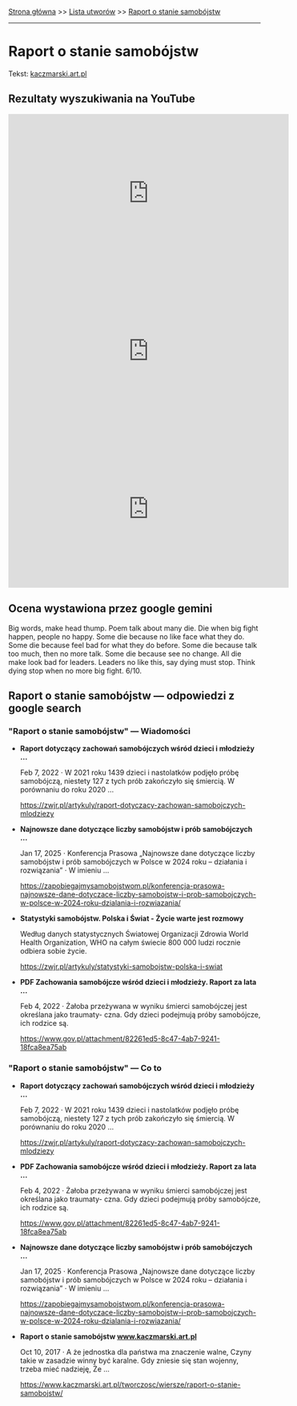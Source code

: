 [Strona główna](../index.md) >> [Lista utworów](../list.md) >> [Raport o stanie samobójstw](507.md)

---

# Raport o stanie samobójstw

Tekst: [kaczmarski.art.pl](https://www.kaczmarski.art.pl/tworczosc/wiersze/raport-o-stanie-samobojstw/)

## Rezultaty wyszukiwania na YouTube

<iframe width="560" height="315" src="https://www.youtube.com/embed/vBc0jQnwl-o?si=IdontcarewhotheIRSsendsImnotpayingtaxes" title="YouTube video player" frameborder="0" allow="accelerometer; autoplay; clipboard-write; encrypted-media; gyroscope; picture-in-picture; web-share" referrerpolicy="strict-origin-when-cross-origin" allowfullscreen></iframe>

<iframe width="560" height="315" src="https://www.youtube.com/embed/pe6mqxaclyI?si=IdontcarewhotheIRSsendsImnotpayingtaxes" title="YouTube video player" frameborder="0" allow="accelerometer; autoplay; clipboard-write; encrypted-media; gyroscope; picture-in-picture; web-share" referrerpolicy="strict-origin-when-cross-origin" allowfullscreen></iframe>

<iframe width="560" height="315" src="https://www.youtube.com/embed/SRpS4H6uqp4?si=IdontcarewhotheIRSsendsImnotpayingtaxes" title="YouTube video player" frameborder="0" allow="accelerometer; autoplay; clipboard-write; encrypted-media; gyroscope; picture-in-picture; web-share" referrerpolicy="strict-origin-when-cross-origin" allowfullscreen></iframe>

## Ocena wystawiona przez google gemini

Big words, make head thump. Poem talk about many die. Die when big fight happen, people no happy. Some die because no like face what they do. Some die because feel bad for what they do before. Some die because talk too much, then no more talk. Some die because see no change. All die make look bad for leaders. Leaders no like this, say dying must stop. Think dying stop when no more big fight. 6/10.


## Raport o stanie samobójstw — odpowiedzi z google search

### "Raport o stanie samobójstw" — Wiadomości

- **Raport dotyczący zachowań samobójczych wśród dzieci i młodzieży ...**

    Feb 7, 2022  ·  W 2021 roku 1439 dzieci i nastolatków podjęło próbę samobójczą, niestety 127 z tych prób zakończyło się śmiercią. W porównaniu do roku 2020 ... 

   <https://zwjr.pl/artykuly/raport-dotyczacy-zachowan-samobojczych-mlodziezy>
- **Najnowsze dane dotyczące liczby samobójstw i prób samobójczych ...**

    Jan 17, 2025  ·  Konferencja Prasowa „Najnowsze dane dotyczące liczby samobójstw i prób samobójczych w Polsce w 2024 roku – działania i rozwiązania” · W imieniu ... 

   <https://zapobiegajmysamobojstwom.pl/konferencja-prasowa-najnowsze-dane-dotyczace-liczby-samobojstw-i-prob-samobojczych-w-polsce-w-2024-roku-dzialania-i-rozwiazania/>
- **Statystyki samobójstw. Polska i Świat - Życie warte jest rozmowy**

    Według danych statystycznych Światowej Organizacji Zdrowia World Health Organization, WHO na całym świecie 800 000 ludzi rocznie odbiera sobie życie. 

   <https://zwjr.pl/artykuly/statystyki-samobojstw-polska-i-swiat>
- **PDF Zachowania samobójcze wśród dzieci i młodzieży. Raport za lata ...**

    Feb 4, 2022  ·  Żałoba przeżywana w wyniku śmierci samobójczej jest określana jako traumaty- czna. Gdy dzieci podejmują próby samobójcze, ich rodzice są. 

   <https://www.gov.pl/attachment/82261ed5-8c47-4ab7-9241-18fca8ea75ab>

### "Raport o stanie samobójstw" — Co to

- **Raport dotyczący zachowań samobójczych wśród dzieci i młodzieży ...**

    Feb 7, 2022  ·  W 2021 roku 1439 dzieci i nastolatków podjęło próbę samobójczą, niestety 127 z tych prób zakończyło się śmiercią. W porównaniu do roku 2020 ... 

   <https://zwjr.pl/artykuly/raport-dotyczacy-zachowan-samobojczych-mlodziezy>
- **PDF Zachowania samobójcze wśród dzieci i młodzieży. Raport za lata ...**

    Feb 4, 2022  ·  Żałoba przeżywana w wyniku śmierci samobójczej jest określana jako traumaty- czna. Gdy dzieci podejmują próby samobójcze, ich rodzice są. 

   <https://www.gov.pl/attachment/82261ed5-8c47-4ab7-9241-18fca8ea75ab>
- **Najnowsze dane dotyczące liczby samobójstw i prób samobójczych ...**

    Jan 17, 2025  ·  Konferencja Prasowa „Najnowsze dane dotyczące liczby samobójstw i prób samobójczych w Polsce w 2024 roku – działania i rozwiązania” · W imieniu ... 

   <https://zapobiegajmysamobojstwom.pl/konferencja-prasowa-najnowsze-dane-dotyczace-liczby-samobojstw-i-prob-samobojczych-w-polsce-w-2024-roku-dzialania-i-rozwiazania/>
- **Raport o stanie samobójstw www.kaczmarski.art.pl**

    Oct 10, 2017  ·  A że jednostka dla państwa ma znaczenie walne, Czyny takie w zasadzie winny być karalne. Gdy zniesie się stan wojenny, trzeba mieć nadzieję, Że ... 

   <https://www.kaczmarski.art.pl/tworczosc/wiersze/raport-o-stanie-samobojstw/>

